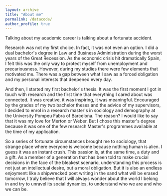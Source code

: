 ```yaml
---
layout: archive
title: "About me"
permalink: /datacode/
author_profile: true
---
```


Talking about my academic career is talking about a fortunate accident.

Research was not my first choice. In fact, it was not even an option. I did a dual bachelor's degree in Law and Business Administration during the worst years of the Great Recession. As the economic crisis hit dramatically Spain, I felt this was the only way to protect myself from unemployment and precariousness. However, during my studies there were few elements that motivated me. There was a gap between what I saw as a forced obligation and my personal interests that deepened every day.

And then, I started my first bachelor's thesis. It was the first moment I got in touch with research and the first time that everything I cared about was connected. It was creative, it was inspiring, it was meaningful. Encouraged by the grades of my two bachelor theses and the advice of my supervisors, I decided to enrol in a research master's in sociology and demography at the University Pompeu Fabra of Barcelona. The reason? I would like to say that it was my love for Merton or Weber. But I chose this master's degree because it was one of the few research Master's programmes available at the time of my application. 

So a series of fortunate circumstances brought me to sociology, that strange place where everyone is welcome because nothing human is alien. I guess it was an instant crush. This passion is, at the same time, a duty and a gift. As a member of a generation that has been told to make crucial decisions in the face of  the bleakest scenario, understanding this process is not just an intellectual desire, but a moral obligation. But it is also an endless enjoyment: like a shipwrecked poet writing in the sand what will be erased tomorrow, I truly believe that I will always wonder about the world I belong in and try to unravel its social dynamics, to understand who we are and who we can be.
